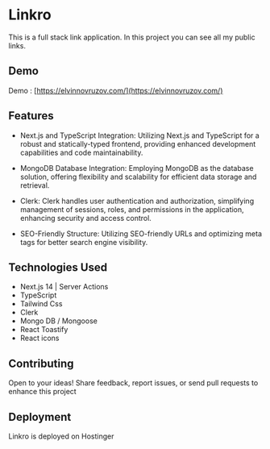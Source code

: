 # Linkro
This is a full stack link application. In this project you can see all my public links.

## Demo
Demo : [https://elvinnovruzov.com/](https://elvinnovruzov.com/)

## Features
- Next.js and TypeScript Integration: Utilizing Next.js and TypeScript for a robust and statically-typed frontend, providing enhanced development capabilities and code maintainability.
  
- MongoDB Database Integration: Employing MongoDB as the database solution, offering flexibility and scalability for efficient data storage and retrieval.
  
- Clerk: Clerk handles user authentication and authorization, simplifying management of sessions, roles, and permissions in the application, enhancing security and access control.
  
- SEO-Friendly Structure: Utilizing SEO-friendly URLs and optimizing meta tags for better search engine visibility.

## Technologies Used
- Next.js 14 | Server Actions
- TypeScript
- Tailwind Css
- Clerk
- Mongo DB / Mongoose
- React Toastify
- React icons

## Contributing
Open to your ideas! Share feedback, report issues, or send pull requests to enhance this project

## Deployment
Linkro is deployed on Hostinger


